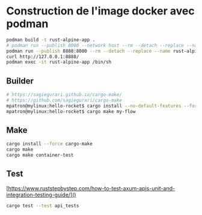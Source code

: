 # Construction de l'image docker avec podman

~~~bash
podman build -t rust-alpine-app .
# podman run --publish 8000 --network host --rm --detach --replace --name rust-alpine-app rust-alpine-app
podman run --publish 8888:8000 --rm --detach --replace --name rust-alpine-app rust-alpine-app
curl http://127.0.0.1:8888/
podman exec -it rust-alpine-app /bin/sh
~~~

## Builder

~~~bash
# https://sagiegurari.github.io/cargo-make/
# https://github.com/sagiegurari/cargo-make
mpatron@mylinux:hello-rocket$ cargo install --no-default-features --force cargo-make
mpatron@mylinux:hello-rocket$ cargo make my-flow
~~~

## Make

~~~bash
cargo install --force cargo-make
cargo make
cargo make container-test
~~~

## Test

[https://www.ruststepbystep.com/how-to-test-axum-apis-unit-and-integration-testing-guide/]()

~~~bash
cargo test --test api_tests
~~~
